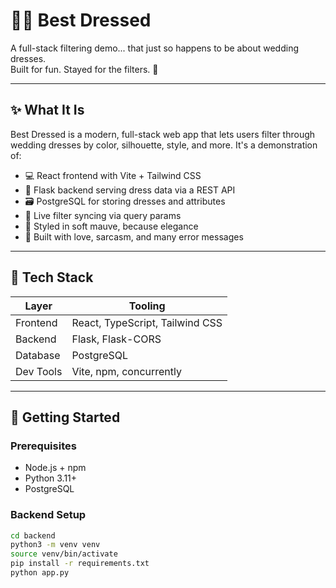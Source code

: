 # 👰‍♀️ Best Dressed

A full-stack filtering demo... that just so happens to be about wedding dresses.  
Built for fun. Stayed for the filters. 💅

---

## ✨ What It Is

Best Dressed is a modern, full-stack web app that lets users filter through wedding dresses by color, silhouette, style, and more. It's a demonstration of:

- 💻 React frontend with Vite + Tailwind CSS
- 🧠 Flask backend serving dress data via a REST API
- 🗃️ PostgreSQL for storing dresses and attributes
- 🔄 Live filter syncing via query params
- 🌸 Styled in soft mauve, because elegance
- 🧪 Built with love, sarcasm, and many error messages

---

## 🧩 Tech Stack

| Layer         | Tooling                         |
|---------------|----------------------------------|
| Frontend      | React, TypeScript, Tailwind CSS |
| Backend       | Flask, Flask-CORS               |
| Database      | PostgreSQL                      |
| Dev Tools     | Vite, npm, concurrently         |

---

## 🚀 Getting Started

### Prerequisites
- Node.js + npm
- Python 3.11+
- PostgreSQL

### Backend Setup

```bash
cd backend
python3 -m venv venv
source venv/bin/activate
pip install -r requirements.txt
python app.py
